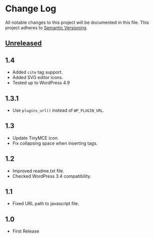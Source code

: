 # Change Log
All notable changes to this project will be documented in this file.
This project adheres to [Semantic Versioning](http://semver.org/).

## [Unreleased]

## 1.4
- Added `cite` tag support.
- Added SVG editor icons.
- Tested up to WordPress 4.9

## 1.3.1
- Use `plugins_url()` instead of `WP_PLUGIN_URL`.

## 1.3
- Update TinyMCE icon.
- Fix collapsing space when inserting tags.

## 1.2
- Improved readme.txt file.
- Checked WordPress 3.4 compatibility.

## 1.1
- Fixed URL path to javascript file.

## 1.0
- First Release

[Unreleased]: https://github.com/benhuson/inline-quote-tag/compare/1.3.1...HEAD
[1.3.1]: https://github.com/benhuson/inline-quote-tag/compare/1.3...1.3.1
[1.3]: https://github.com/benhuson/inline-quote-tag/compare/1.2...1.3
[1.2]: https://github.com/benhuson/inline-quote-tag/compare/1.1...1.2
[1.1]: https://github.com/benhuson/inline-quote-tag/compare/1.0...1.1
[1.0]: https://github.com/benhuson/inline-quote-tag/tree/1.0

